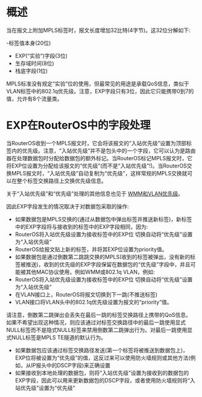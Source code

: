 # 概述

当在报文上附加MPLS标签时，报文长度增加32比特(4字节)。这32位分解如下:

-标签值本身(20位)
- EXP(“实验”)字段(3位)
- 生存域时间(8位)
- 栈底字段(1位)

MPLS标准没有规定“实验”位的使用，但最常见的用途是承载QoS信息，类似于VLAN标签中的802.1q优先级。注意，EXP字段只有3位，因此它只能携带0到7的值，允许有8个流量类。

# EXP在RouterOS中的字段处理

当RouterOS收到一个MPLS报文时，它会将该报文的“入站优先级”设置为顶部标签内的优先级。注意，“入站优先级”并不是包头中的一个字段，它可以认为是路由器在处理数据包时分配给数据包的额外标记。当RouterOS标记MPLS报文时，它将EXP位设置为分配给该报文的“优先级”(而不是“入站优先级”!)。当RouterOS交换MPLS报文时，“入站优先级”自动复制为“优先级”，这样常规的MPLS交换就可以在整个标签交换路径上交换优先级信息。

关于“入站优先级”和“优先级”处理的其他信息也见于 [WMM和VLAN优先级](https://help.mikrotik.com/docs/display/ROS/WMM+and+VLAN+priority)。

因此EXP字段发生的情况取决于对数据包采取的操作:

- 如果数据包是MPLS交换的(通过从数据包中弹出标签并推送新标签)，新标签中的EXP字段将与接收到的标签中的EXP字段相同，因为:
- RouterOS将入站优先级设置为接收标签中的EXP位
切换自动将“优先级”设置为“入站优先级”
- RouterOS给报文贴上新的标签，并将其EXP位设置为priority值。
- 如果数据包是通过倒数第二跳跳交换的MPLS(收到的标签被弹出，没有新的标签被推送)，收到的优先级的EXP字段保留在数据包的“优先级”字段中，并且可能被其他MAC协议使用，例如WMM或802.1q VLAN，例如:
- RouterOS将入站优先级设置为接收标签中的EXP位
切换自动将“优先级”设置为“入站优先级”
- 在VLAN接口上，RouterOS将报文切换到下一跳(不推送标签)
- VLAN接口将VLAN头中的802.1q优先级设置为报文的“priority”值。

请注意，倒数第二跳弹出会丢失在最后一跳的标签交换路径上携带的QoS信息。如果不希望出现这种情况，则应该通过对标签交换路径中的最后一跳使用显式NULL标签而不是隐式NULL标签来禁用倒数第二跳弹出行为。对最后一跳使用显式NULL标签是MPLS TE隧道的默认行为。

- 如果数据包应该通过标签交换路径发送(第一个标签将被推送到数据包上)，EXP位将被设置为“优先级”的值，这反过来可以使用防火墙规则或其他方法(例如，从IP报头中的DSCP字段)来正确设置
- 如果接收到本地处理的数据包，则将“入站优先级”设置为接收到的数据包的EXP字段，因此可以用来更新数据包的DSCP字段，或者使用防火墙规则将“入站优先级”设置为“优先级”